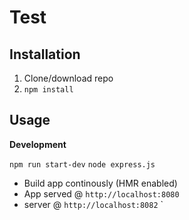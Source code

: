 # Test

## Installation
1. Clone/download repo
2. `npm install`


## Usage
**Development**

`npm run start-dev`
`node express.js`

* Build app continously (HMR enabled)
* App served @ `http://localhost:8080` 
* server @ `http://localhost:8082`
`
